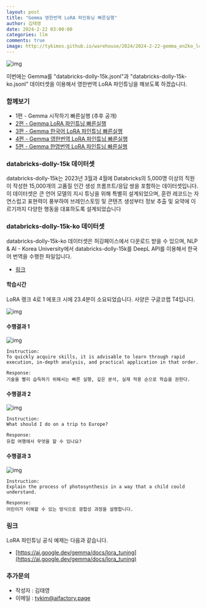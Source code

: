 ```yaml
---
layout: post
title: "Gemma 영한번역 LoRA 파인튜닝 빠른실행"
author: 김태영
date: 2024-2-22 03:00:00
categories: llm
comments: true
image: http://tykimos.github.io/warehouse/2024/2024-2-22-gemma_en2ko_lora_fine_tuning_fast_execute_title_2.png
---
```

 
![img](http://tykimos.github.io/warehouse/2024/2024-2-22-gemma_en2ko_lora_fine_tuning_fast_execute_title_2.png)

이번에는 Gemma를 "databricks-dolly-15k.jsonl"과 "databricks-dolly-15k-ko.jsonl" 데이터셋을 이용해서 영한번역 LoRA 파인튜닝을 해보도록 하겠습니다.

### 함께보기

* 1편 - Gemma 시작하기 빠른실행 (추후 공개)
* [2편 - Gemma LoRA 파인튜닝 빠른실행](https://tykimos.github.io/2024/02/22/gemma_korean_lora_fine_tuning_fast_execute/)
* [3편 - Gemma 한국어 LoRA 파인튜닝 빠른실행](https://tykimos.github.io/2024/02/22/gemma_korean_lora_fine_tuning_fast_execute/)
* [4편 - Gemma 영한번역 LoRA 파인튜닝 빠른실행](https://tykimos.github.io/2024/02/22/gemma_en2ko_lora_fine_tuning_fast_execute/)
* [5편 - Gemma 한영번역 LoRA 파인튜닝 빠른실행](https://tykimos.github.io/2024/02/22/gemma_ko2en_lora_fine_tuning_fast_execute/)

### databricks-dolly-15k 데이터셋

databricks-dolly-15k는 2023년 3월과 4월에 Databricks의 5,000명 이상의 직원이 작성한 15,000개의 고품질 인간 생성 프롬프트/응답 쌍을 포함하는 데이터셋입니다. 이 데이터셋은 큰 언어 모델의 지시 튜닝을 위해 특별히 설계되었으며, 훈련 레코드는 자연스럽고 표현력이 풍부하여 브레인스토밍 및 콘텐츠 생성부터 정보 추출 및 요약에 이르기까지 다양한 행동을 대표하도록 설계되었습니다

### databricks-dolly-15k-ko 데이터셋

databricks-dolly-15k-ko 데이터셋은 허깅페이스에서 다운로드 받을 수 있으며, NLP & AI - Korea University에서 databricks-dolly-15k를 DeepL API를 이용해서 한국어 번역을 수행한 파일입니다.

* [링크](https://huggingface.co/datasets/nlpai-lab/databricks-dolly-15k-ko)

#### 학습시간

LoRA 랭크 4로 1 에포크 시에 23.4분이 소요되었습니다. 사양은 구글코랩 T4입니다.

![img](http://tykimos.github.io/warehouse/2024/2024-2-22-gemma_en2ko_lora_fine_tuning_fast_execute_1.png)

#### 수행결과 1

![img](http://tykimos.github.io/warehouse/2024/2024-2-22-gemma_en2ko_lora_fine_tuning_fast_execute_2.png)

```
Instruction:
To quickly acquire skills, it is advisable to learn through rapid execution, in-depth analysis, and practical application in that order.

Response:
기술을 빨리 습득하기 위해서는 빠른 실행, 깊은 분석, 실제 적용 순으로 학습을 권한다.
```

#### 수행결과 2

![img](http://tykimos.github.io/warehouse/2024/2024-2-22-gemma_en2ko_lora_fine_tuning_fast_execute_3.png)

```
Instruction:
What should I do on a trip to Europe?

Response:
유럽 여행에서 무엇을 할 수 있나요?
```

#### 수행결과 3

![img](http://tykimos.github.io/warehouse/2024/2024-2-22-gemma_en2ko_lora_fine_tuning_fast_execute_4.png)

```
Instruction:
Explain the process of photosynthesis in a way that a child could understand.

Response:
어린이가 이해할 수 있는 방식으로 광합성 과정을 설명합니다.
```

### 링크

LoRA 파인튜닝 공식 예제는 다음과 같습니다.

* [https://ai.google.dev/gemma/docs/lora_tuning](https://ai.google.dev/gemma/docs/lora_tuning)


### 추가문의

* 작성자 : 김태영
* 이메일 : tykim@aifactory.page